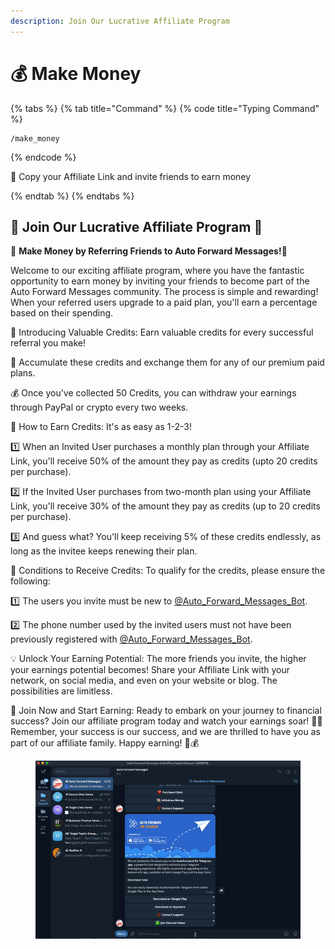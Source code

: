 ```yaml
---
description: Join Our Lucrative Affiliate Program
---
```


# 💰 Make Money

{% tabs %}
{% tab title="Command" %}
{% code title="Typing Command" %}
```
/make_money
```
{% endcode %}

🌟 Copy your Affiliate Link and invite friends to earn money


{% endtab %}
{% endtabs %}

## 💫 Join Our Lucrative Affiliate Program 💫

🌟 **Make Money by Referring Friends to Auto Forward Messages!**🌟

Welcome to our exciting affiliate program, where you have the fantastic opportunity to earn money by inviting your friends to become part of the Auto Forward Messages community. The process is simple and rewarding! When your referred users upgrade to a paid plan, you'll earn a percentage based on their spending.

🌟 Introducing Valuable Credits: Earn valuable credits for every successful referral you make!&#x20;

🎁 Accumulate these credits and exchange them for any of our premium paid plans.&#x20;

💰 Once you've collected 50 Credits, you can withdraw your earnings through PayPal or crypto every two weeks.

🌟 How to Earn Credits: It's as easy as 1-2-3!&#x20;

1️⃣ When an Invited User purchases a monthly plan through your Affiliate Link, you'll receive 50% of the amount they pay as credits (upto 20 credits per purchase).&#x20;

2️⃣ If the Invited User purchases from two-month plan using your Affiliate Link, you'll receive 30% of the amount they pay as credits (up to 20 credits per purchase).&#x20;

3️⃣ And guess what? You'll keep receiving 5% of these credits endlessly, as long as the invitee keeps renewing their plan.

🌟 Conditions to Receive Credits: To qualify for the credits, please ensure the following:&#x20;

1️⃣ The users you invite must be new to [@Auto\_Forward\_Messages\_Bot](https://t.me/Auto\_Forward\_Messages\_Bot).&#x20;

2️⃣ The phone number used by the invited users must not have been previously registered with [@Auto\_Forward\_Messages\_Bot](https://t.me/Auto\_Forward\_Messages\_Bot).

💡 Unlock Your Earning Potential: The more friends you invite, the higher your earnings potential becomes! Share your Affiliate Link with your network, on social media, and even on your website or blog. The possibilities are limitless.

💼 Join Now and Start Earning: Ready to embark on your journey to financial success? Join our affiliate program today and watch your earnings soar! 🚀🎉 Remember, your success is our success, and we are thrilled to have you as part of our affiliate family. Happy earning! 🌟💰

<figure><img src=".gitbook/assets/ezgif-5-c076ab427e.gif" alt=""><figcaption></figcaption></figure>
